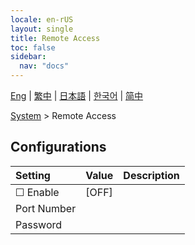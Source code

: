 ```yaml
---
locale: en-rUS
layout: single
title: Remote Access
toc: false
sidebar:
  nav: "docs"
---
```

[Eng](/dancexr/menu/2025.5/system/remote_access) | [繁中](/tw/dancexr/menu/2025.5/system/remote_access) | [日本語](/jp/dancexr/menu/2025.5/system/remote_access) | [한국어](/kr/dancexr/menu/2025.5/system/remote_access) | [简中](/zh/dancexr/menu/2025.5/system/remote_access)

[System](../menu#System) > Remote Access

## Configurations

| Setting | Value | Description |
| :--- | --- | :--- |
| ☐ Enable | [OFF] | 
|  Port Number || 
|  Password || 
